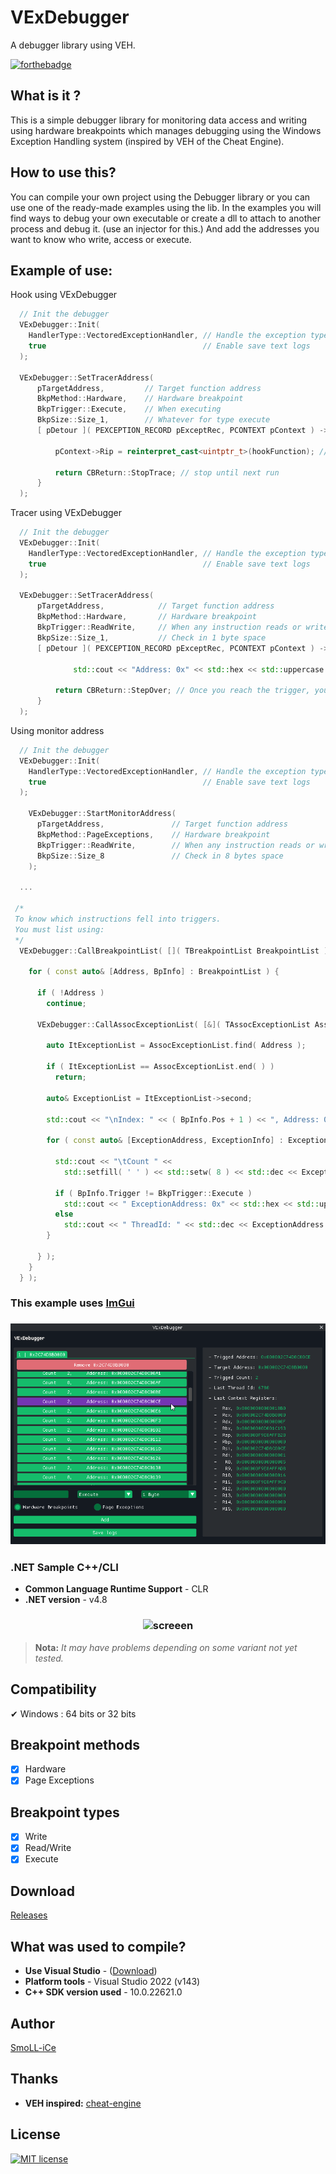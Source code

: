 # VExDebugger

A debugger library using VEH.

[![forthebadge](https://forthebadge.com/images/badges/made-with-c-plus-plus.svg)](https://forthebadge.com)

## What is it ?

This is a simple debugger library for monitoring data access and writing using hardware breakpoints which manages debugging using the Windows Exception Handling system (inspired by VEH of the Cheat Engine).

## How to use this?

You can compile your own project using the Debugger library or you can use one of the ready-made examples using the lib.
In the examples you will find ways to debug your own executable or create a dll to attach to another process and debug it. (use an injector for this.)
And add the addresses you want to know who write, access or execute.

## Example of use:

Hook using VExDebugger
```cpp
  // Init the debugger
  VExDebugger::Init( 
    HandlerType::VectoredExceptionHandler, // Handle the exception type
    true                                   // Enable save text logs
  );

  VExDebugger::SetTracerAddress(
      pTargetAddress,         // Target function address
      BkpMethod::Hardware,    // Hardware breakpoint
      BkpTrigger::Execute,    // When executing
      BkpSize::Size_1,        // Whatever for type execute
      [ pDetour ]( PEXCEPTION_RECORD pExceptRec, PCONTEXT pContext ) -> CBReturn {

          pContext->Rip = reinterpret_cast<uintptr_t>(hookFunction); // function that must be detoured

          return CBReturn::StopTrace; // stop until next run
      }
  );
```

Tracer using VExDebugger
```cpp
  // Init the debugger
  VExDebugger::Init( 
    HandlerType::VectoredExceptionHandler, // Handle the exception type
    true                                   // Enable save text logs
  );

  VExDebugger::SetTracerAddress(
      pTargetAddress,            // Target function address
      BkpMethod::Hardware,       // Hardware breakpoint
      BkpTrigger::ReadWrite,     // When any instruction reads or writes to that address
      BkpSize::Size_1,           // Check in 1 byte space
      [ pDetour ]( PEXCEPTION_RECORD pExceptRec, PCONTEXT pContext ) -> CBReturn  {

		      std::cout << "Address: 0x" << std::hex << std::uppercase << pContext->Rip << "\n";

          return CBReturn::StepOver; // Once you reach the trigger, you can continue debugging the next instructions. between the StepOver or StepInto
      }
  );
```

Using monitor address
```cpp
  // Init the debugger
  VExDebugger::Init( 
    HandlerType::VectoredExceptionHandler, // Handle the exception type
    true                                   // Enable save text logs
  );

	VExDebugger::StartMonitorAddress(
      pTargetAddress,               // Target function address
      BkpMethod::PageExceptions,    // Hardware breakpoint
      BkpTrigger::ReadWrite,        // When any instruction reads or writes to that address
      BkpSize::Size_8               // Check in 8 bytes space
    );

  ...

 /*
 To know which instructions fell into triggers.
 You must list using:
 */  
  VExDebugger::CallBreakpointList( []( TBreakpointList BreakpointList ) -> void {

    for ( const auto& [Address, BpInfo] : BreakpointList ) {

      if ( !Address )
        continue;

      VExDebugger::CallAssocExceptionList( [&]( TAssocExceptionList AssocExceptionList ) -> void {

        auto ItExceptionList = AssocExceptionList.find( Address );

        if ( ItExceptionList == AssocExceptionList.end( ) )
          return;
      
        auto& ExceptionList = ItExceptionList->second;

        std::cout << "\nIndex: " << ( BpInfo.Pos + 1 ) << ", Address: 0x" << std::hex << std::uppercase << Address << "\n";

        for ( const auto& [ExceptionAddress, ExceptionInfo] : ExceptionList ) { 

          std::cout << "\tCount " <<
            std::setfill( ' ' ) << std::setw( 8 ) << std::dec << ExceptionInfo.Details.Count << "\n";

          if ( BpInfo.Trigger != BkpTrigger::Execute )
            std::cout << " ExceptionAddress: 0x" << std::hex << std::uppercase << ExceptionAddress << "\n";
          else
            std::cout << " ThreadId: " << std::dec << ExceptionAddress << "\n";          
        }

      } );
    }
  } );

```


### This example uses [ImGui](https://github.com/ocornut/imgui)

<h3 align="center">
  <img src="README/vex_debug_gui.png" alt="screeen" />
</h3>

### .NET Sample C++/CLI

- **Common Language Runtime Support** - CLR
- **.NET version** - v4.8

<h3 align="center">
  <img src="README/vex_debug_form.png" alt="screeen" />
</h3>

> **Nota:** _It may have problems depending on some variant not yet tested._

## Compatibility

✔ Windows : 64 bits or 32 bits

## Breakpoint methods
- [x] Hardware
- [x] Page Exceptions

## Breakpoint types

- [x] Write
- [x] Read/Write
- [x] Execute

## Download

[Releases](https://github.com/SmoLL-iCe/VExDebugger/releases)

## What was used to compile?

- **Use Visual Studio** - ([Download](https://visualstudio.microsoft.com/pt-br/))
- **Platform tools** - Visual Studio 2022 (v143)
- **C++ SDK version used** - 10.0.22621.0

## Author

[SmoLL-iCe](https://github.com/SmoLL-iCe)

## Thanks

- **VEH inspired:** [cheat-engine](https://github.com/cheat-engine)

## License

[![MIT license](https://img.shields.io/badge/License-MIT-blue.svg)](https://raw.githubusercontent.com/SmoLL-iCe/VExDebugger/master/LICENSE)
